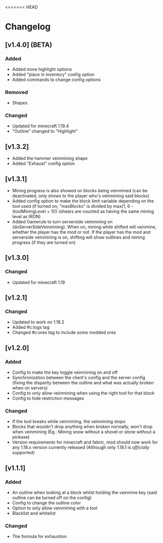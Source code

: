 <<<<<<< HEAD
# Changelog
<!-- All notable changes to this project (post version 5.3.0) will be documented in this file.

The format is based on [Keep a Changelog](https://keepachangelog.com/en/1.0.0/),
and this project adheres to [Semantic Versioning](https://semver.org/spec/v2.0.0.html). -->

<!-- 
## [Unreleased]

## [0.0.0] - year-month-day
### Added

### Changed

### Removed
 -->

## [v1.4.0] (BETA)
### Added
- Added more highlight options
- Added "place in inventory" config option
- Added commands to change config options
### Removed
- Shapes
### Changed
- Updated for minecraft 1.19.4
- "Outline" changed to "Highlight"

## [v1.3.2]
- Added the hammer veinmining shape
- Added "Exhaust" config option


## [v1.3.1]
- Mining progress is also showed on blocks being veinmined (can be deactivated, only shows to the player who's veinmining said blocks)
- Added config option to make the block limit variable depending on the tool used (if turned on, "maxBlocks" is divided by max(1, 6 - (toolMiningLevel + 1))) (shears are counted as having the same mining level as IRON)
- Added Gamerule to turn serverside veinmining on (doServerSideVeinmining). When on, mining while shifted will veinmine, whether the player has the mod or not. If the player has the mod and serverside veinmining is on, shifting will show outlines and mining progress (if they are turned on)


## [v1.3.0]
### Changed
- Updated for minecraft 1.19

## [v1.2.1]
### Changed
- Updated to work on 1.18.2
- Added #c:logs tag
- Changed #c:ores tag to include some modded ores

## [v1.2.0]
### Added
- Config to make the key toggle veinmining on and off
- Synchronization between the client's config and the server config (fixing the disparity between the outline and what was actually broken when on servers)
- Config to only allow veinmining when using the right tool for that block
- Config to hide restriction messages
### Changed
- If the tool breaks while veinmining, the veinmining stops
- Blocks that wouldn't drop anything when broken normally, won't drop when veinmining (Eg.: Mining snow without a shovel or stone without a pickaxe)
- Version requirements for minecraft and fabric, mod should now work for any 1.18.x version currently released (Although only 1.18.1 is *officially* supported)

## [v1.1.1]
### Added
- An outline when looking at a block whilst holding the veinmine key (said outline can be turned off on the config)
- Config to change the outline color
- Option to only allow veinmining with a tool
- Blacklist and whitelist
### Changed
- The formula for exhaustion

